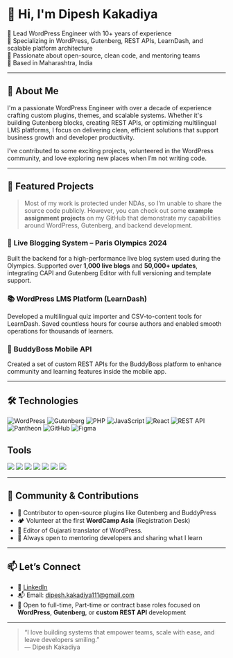 # 👋 Hi, I'm Dipesh Kakadiya

🚀 Lead WordPress Engineer with 10+ years of experience  
🎯 Specializing in WordPress, Gutenberg, REST APIs, LearnDash, and scalable platform architecture  
🌱 Passionate about open-source, clean code, and mentoring teams  
📍 Based in Maharashtra, India  

---

## 🧠 About Me

I'm a passionate WordPress Engineer with over a decade of experience crafting custom plugins, themes, and scalable systems. Whether it's building Gutenberg blocks, creating REST APIs, or optimizing multilingual LMS platforms, I focus on delivering clean, efficient solutions that support business growth and developer productivity.

I’ve contributed to some exciting projects, volunteered in the WordPress community, and love exploring new places when I’m not writing code.

---

## 💼 Featured Projects

> Most of my work is protected under NDAs, so I’m unable to share the source code publicly. However, you can check out some **example assignment projects** on my GitHub that demonstrate my capabilities around WordPress, Gutenberg, and backend development.

### 🏅 **Live Blogging System – Paris Olympics 2024**
Built the backend for a high-performance live blog system used during the Olympics. Supported over **1,000 live blogs** and **50,000+ updates**, integrating CAPI and Gutenberg Editor with full versioning and template support.

### 📚 **WordPress LMS Platform (LearnDash)**
Developed a multilingual quiz importer and CSV-to-content tools for LearnDash. Saved countless hours for course authors and enabled smooth operations for thousands of learners.

### 📱 **BuddyBoss Mobile API**
Created a set of custom REST APIs for the BuddyBoss platform to enhance community and learning features inside the mobile app.

---

## 🛠️ Technologies

![WordPress](https://img.shields.io/badge/-WordPress-21759B?style=flat&logo=wordpress&logoColor=white)
![Gutenberg](https://img.shields.io/badge/-Gutenberg-000000?style=flat&logo=wordpress)
![PHP](https://img.shields.io/badge/-PHP-777BB4?style=flat&logo=php&logoColor=white)
![JavaScript](https://img.shields.io/badge/-JavaScript-F7DF1E?style=flat&logo=javascript&logoColor=black)
![React](https://img.shields.io/badge/-React-61DAFB?style=flat&logo=react&logoColor=black)
![REST API](https://img.shields.io/badge/-REST%20API-0A0A0A?style=flat&logo=api&logoColor=white)
![Pantheon](https://img.shields.io/badge/-Pantheon-FFD700?style=flat&logo=pantheon)
![GitHub](https://img.shields.io/badge/-GitHub-181717?style=flat&logo=github)
![Figma](https://img.shields.io/badge/-Figma-F24E1E?style=flat&logo=figma&logoColor=white)

## Tools 
<img src="https://img.shields.io/badge/phpstorm-FF318C?style=for-the-badge&logo=phpstorm&logoColor=white" /> <img src="https://img.shields.io/badge/Nginx-009639?style=for-the-badge&logo=nginx&logoColor=white" />
<img src="https://img.shields.io/badge/Git-F05032?style=for-the-badge&logo=git&logoColor=white" /> 
<img src="https://img.shields.io/badge/Linux-FCC624?style=for-the-badge&logo=linux&logoColor=black" />
<img src="https://img.shields.io/badge/Slack-E01E5A?style=for-the-badge&logo=Slack&logoColor=white" />
<img src="https://img.shields.io/badge/Jira-0747A6?style=for-the-badge&logo=Jira&logoColor=white" />
<img src="https://img.shields.io/badge/Postman-FF6C37?style=for-the-badge&logo=Postman&logoColor=white" />

---

## 🧪 Community & Contributions

- 🧡 Contributor to open-source plugins like Gutenberg and BuddyPress
- 🏕️ Volunteer at the first **WordCamp Asia** (Registration Desk)
- 🎤 Editor of Gujarati translator of WordPress.
- 🧠 Always open to mentoring developers and sharing what I learn

---

## 📫 Let’s Connect

- 🔗 [LinkedIn](https://www.linkedin.com/in/dipskakadiya/)
- 📬 Email: dipesh.kakadiya111@gmail.com
- 💼 Open to full-time, Part-time or contract base roles focused on **WordPress**, **Gutenberg**, or **custom REST API** development

---

> “I love building systems that empower teams, scale with ease, and leave developers smiling.”  
> — Dipesh Kakadiya
